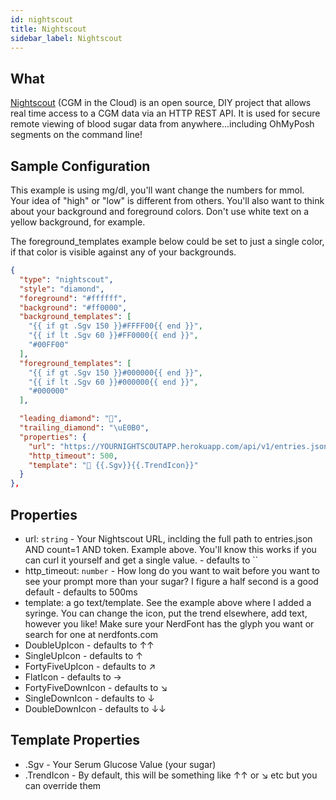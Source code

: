 ```yaml
---
id: nightscout
title: Nightscout
sidebar_label: Nightscout
---
```


## What

[Nightscout](http://www.nightscout.info/) (CGM in the Cloud) is an open source, 
DIY project that allows real time access to a CGM data via an HTTP REST API. It 
is used for secure remote viewing of blood sugar data from anywhere...including 
OhMyPosh segments on the command line!

## Sample Configuration

This example is using mg/dl, you'll want change the numbers for mmol. Your idea 
of "high" or "low" is different from others. You'll also want to think about 
your background and foreground colors. Don't use white text on a yellow 
background, for example.

The foreground_templates example below could be set to just a single color, 
if that color is visible against any of your backgrounds. 

```json
{
  "type": "nightscout",
  "style": "diamond",
  "foreground": "#ffffff",
  "background": "#ff0000",
  "background_templates": [
    "{{ if gt .Sgv 150 }}#FFFF00{{ end }}",
    "{{ if lt .Sgv 60 }}#FF0000{{ end }}",
    "#00FF00"
  ],
  "foreground_templates": [
    "{{ if gt .Sgv 150 }}#000000{{ end }}",
    "{{ if lt .Sgv 60 }}#000000{{ end }}",
    "#000000"
  ],

  "leading_diamond": "",
  "trailing_diamond": "\uE0B0",
  "properties": {
    "url": "https://YOURNIGHTSCOUTAPP.herokuapp.com/api/v1/entries.json?count=1&token=APITOKENFROMYOURADMIN",
    "http_timeout": 500,
    "template": " {{.Sgv}}{{.TrendIcon}}"
  }
},
```

## Properties

- url: `string` - Your Nightscout URL, inclding the full path to entries.json 
  AND count=1 AND token. Example above. You'll know this works if you can curl 
  it yourself and get a single value. - defaults to ``
- http_timeout: `number` - How long do you want to wait before you want to see
  your prompt more than your sugar? I figure a half second is a good default - 
  defaults to 500ms
- template: a go text/template. See the example above where I added a syringe. 
  You can change the icon, put the trend elsewhere, add text, however you like! 
  Make sure your NerdFont has the glyph you want or search for one at
  nerdfonts.com
- DoubleUpIcon - defaults to ↑↑
- SingleUpIcon - defaults to ↑
- FortyFiveUpIcon - defaults to ↗
- FlatIcon - defaults to →
- FortyFiveDownIcon - defaults to ↘
- SingleDownIcon - defaults to ↓
- DoubleDownIcon - defaults to ↓↓

## Template Properties

- .Sgv - Your Serum Glucose Value (your sugar)
- .TrendIcon - By default, this will be something like ↑↑ or ↘ etc but you can override them
